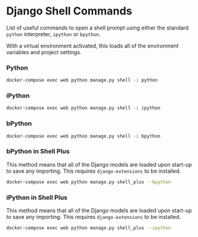 # Django Shell Commands

List of useful commands to open a shell prompt using either the standard `python` interpreter, `ipython` or `bpython`.

With a virtual environment activated, this loads all of the environment variables and project settings.

### Python

```sh
docker-compose exec web python manage.py shell -i python
```

### iPython

```sh
docker-compose exec web python manage.py shell -i ipython
```

### bPython

```sh
docker-compose exec web python manage.py shell -i bpython
```

### bPython in Shell Plus

This method means that all of the Django models are loaded upon start-up to save any importing. This requires `django-extensions` to be installed.

```sh
docker-compose exec web python manage.py shell_plus --bpython
```

### iPython in Shell Plus

This method means that all of the Django models are loaded upon start-up to save any importing. This requires `django-extensions` to be installed.

```sh
docker-compose exec web python manage.py shell_plus --ipython
```
